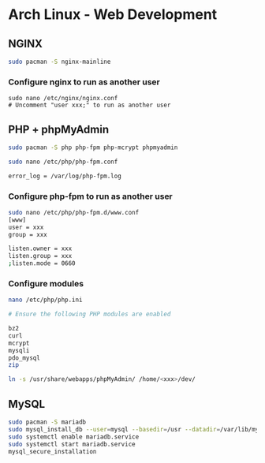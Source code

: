# Arch Linux - Web Development

## NGINX

```bash
sudo pacman -S nginx-mainline 
```

### Configure nginx to run as another user
```
sudo nano /etc/nginx/nginx.conf
# Uncomment "user xxx;" to run as another user
```

## PHP + phpMyAdmin
```bash
sudo pacman -S php php-fpm php-mcrypt phpmyadmin

sudo nano /etc/php/php-fpm.conf

error_log = /var/log/php-fpm.log
```

### Configure php-fpm to run as another user
```bash
sudo nano /etc/php/php-fpm.d/www.conf
[www]
user = xxx
group = xxx

listen.owner = xxx
listen.group = xxx
;listen.mode = 0660
```
### Configure modules
```bash
nano /etc/php/php.ini

# Ensure the following PHP modules are enabled

bz2
curl
mcrypt
mysqli
pdo_mysql
zip
```

```bash
ln -s /usr/share/webapps/phpMyAdmin/ /home/<xxx>/dev/
```

## MySQL
```bash
sudo pacman -S mariadb
sudo mysql_install_db --user=mysql --basedir=/usr --datadir=/var/lib/mysql
sudo systemctl enable mariadb.service
sudo systemctl start mariadb.service
mysql_secure_installation
```
